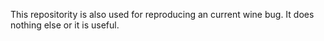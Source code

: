 This repositority is also used for reproducing an current wine bug. It does nothing else or it is useful.
